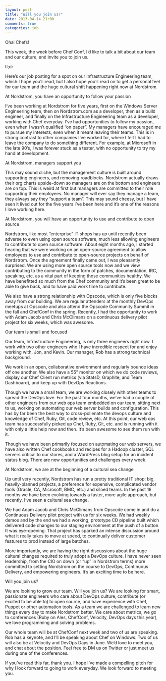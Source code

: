 ```yaml
---
layout: post
title: "Will you join us?"
date: 2013-04-14 21:00
comments: true
categories: job
---
```

Ohai Chefs!

This week, the week before Chef Conf, I’d like to talk a bit about our team and our culture, and invite you to join us.

tl;dr

Here’s our job posting for a spot on our Infrastructure Engineering team, which I hope you’ll read, but I also hope you’ll read on to get a personal feel for our team and the huge cultural shift happening right now at Nordstrom.

At Nordstrom, you have an opportunity to follow your passion

I’ve been working at Nordstrom for five years, first on the Windows Server Engineering team, then on Nordstrom.com as a developer, then as a build engineer, and finally on the Infrastructure Engineering team as a developer, working with Chef everyday. I’ve had opportunities to follow my passion, even when I wasn’t qualified “on paper”. My managers have encouraged me to pursue my interests, even when it meant leaving their teams. This is in strong contrast to other companies I’ve worked for, where I felt I had to leave the company to do something different. For example, at Microsoft in the late 90’s, I was forever stuck as a tester, with no opportunity to try my hand at development.

At Nordstrom, managers support you

This may sound cliche, but the management culture is built around supporting engineers, and removing roadblocks. Nordstrom actually draws their org charts upside-down so managers are on the bottom and engineers are on top. This is weird at first but managers are committed to their role supporting their employees. No manager will ever say they manage a team, they always say they “support a team”. This may sound cheesy, but I have seen it lived out for the five years I’ve been here and it’s one of the reasons I love working here.

At Nordstrom, you will have an opportunity to use and contribute to open source

Nordstrom, like most “enterprise” IT shops has up until recently been adverse to even using open source software, much less allowing engineers to contribute to open source software. About eight months ago, I started hearing that we were working on an open-source agreement to allow employees to use and contribute to open-source projects on behalf of Nordstrom. Once the agreement finally came out, I was pleasantly surprised. We are using more open source tools now and we view contributing to the community in the form of patches, documentation, IRC, speaking, etc. as a vital part of keeping those communities healthy. We have benefitted so much from the Chef community and it’s been great to be able to give back, and to have paid work time to contribute.

We also have a strong relationship with Opscode, which is only five blocks away from our building. We are regular attenders at the monthly DevOps meetups at Opscode and also attend the Opscode Community Summit in the fall and ChefConf in the spring. Recently, I had the opportunity to work with Adam Jacob and Chris McClimans on a continuous delivery pilot project for six weeks, which was awesome.

Our team is small and focused

Our team, Infrastructure Engineering, is only three engineers right now. I work with two other engineers who I have incredible respect for and enjoy working with, Jon, and Kevin. Our manager, Rob has a strong technical background.

We work in an open, collaborative environment and regularly bounce ideas off one another. We also have a 55” monitor on which we do code reviews, display our Chef Client run metrics (via StatsD, Graphite, and Team Dashboard), and keep up with DevOps Reactions.



Though we have a small team, we are working closely with other teams to spread the DevOps love. For the past four months, we’ve had a couple of other engineers from our web ops team embedded on our team, sitting next to us, working on automating our web server builds and configuration. This has by far been the best way to cross-pollenate the devops culture and knowledge of Chef, Ruby, Git, code review, etc. At this point, our web ops team has successfully picked up Chef, Ruby, Git, etc. and is running with it with only a little help now and then. It’s been awesome to see them run with it.

Though we have been primarily focused on automating our web servers, we have also written Chef cookbooks and recipes for a Hadoop cluster, SQL servers critical to our stores, and a WordPress blog setup for an incident status blog. There are new opportunities and challenges every week.

At Nordstrom, we are at the beginning of a cultural sea change

Up until very recently, Nordstrom has run a pretty traditional IT shop: big, heavily-planned projects, a preference for expensive, complicated vendor tools (Oracle, CA, Microsoft, BMC, etc.) and siloed teams. In the past 18 months we have been evolving towards a faster, more agile approach, but recently, I’ve seen a cultural sea change.

We had Adam Jacob and Chris McClimans from Opscode come in and do a Continuous Delivery pilot project with us for six weeks. We had weekly demos and by the end we had a working, prototype CD pipeline built which delivered code changes to our staging environment at the push of a button. It was eye-opening. That project has sparked an intense discussion around what it really takes to move at speed, to continually deliver customer features to prod instead of large batches.

More importantly, we are having the right discussions about the huge cultural changes required to truly adopt a DevOps culture. I have never seen leadership, from the CIO on down (or “up” in Nordstrom terms) more committed to setting Nordstrom on the course to DevOps, Continuous Delivery, and empowering engineers. It’s an exciting time to be here.

Will you join us?

We are looking to grow our team. Will you join us? We are looking for smart, passionate engineers who care about DevOps culture, contribute (or excited to be able to) to open source, and have experience with Chef, Puppet or other automation tools. As a team we are challenged to learn new things every day to make Nordstrom better. We care about metrics, we go to conferences (Ruby on Ales, ChefConf, Velocity, DevOps days this year), we love programming and solving problems.

Our whole team will be at ChefConf next week and two of us are speaking. Rob has a keynote, and I’ll be speaking about Chef on Windows. Two of us will also be at Velocity and DevOps Days in June. We’d love to meet you, and chat about the position. Feel free to DM us on Twitter or just meet us during one of the conferences.

If you’ve read this far, thank you. I hope I’ve made a compelling pitch for why I look forward to going to work everyday. We look forward to meeting you.
